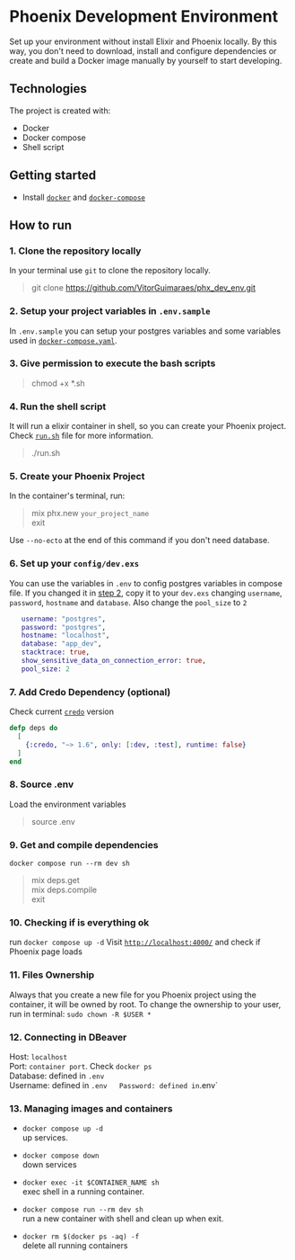# Phoenix Development Environment

Set up your environment without install Elixir and Phoenix locally.
By this way, you don't need to download, install and configure dependencies or create and build a Docker image manually by yourself to start developing.

## Technologies

The project is created with:

- Docker
- Docker compose
- Shell script

## Getting started

- Install [`docker`](https://docs.docker.com/engine/install/) and [`docker-compose`](https://docs.docker.com/compose/install/)

## How to run

### 1. Clone the repository locally  

In your terminal use `git` to clone the repository locally.
> git clone <https://github.com/VitorGuimaraes/phx_dev_env.git>

### 2. Setup your project variables in `.env.sample`

In `.env.sample` you can setup your postgres variables and some variables used in [`docker-compose.yaml`](https://github.com/VitorGuimaraes/phx_dev_env/blob/master/docker-compose.yaml).

### 3. Give permission to execute the bash scripts

> chmod +x *.sh

### 4. Run the shell script

It will run a elixir container in shell, so you can create your Phoenix project.  
Check [`run.sh`](https://github.com/VitorGuimaraes/phx_dev_env/blob/master/run.sh) file for more information.  
> ./run.sh

### 5. Create your Phoenix Project

In the container's terminal, run:
> mix phx.new `your_project_name`  
> exit

Use `--no-ecto` at the end of this command if you don't need database.

### 6. Set up your `config/dev.exs`

You can use the variables in `.env` to config postgres variables in compose file. If you changed it in [step 2](#2-setup-your-project-variables-in-envsample), copy it to your `dev.exs` changing `username`, `password`, `hostname` and `database`. Also change the `pool_size` to `2`

```elixir
   username: "postgres",
   password: "postgres",
   hostname: "localhost",
   database: "app_dev",
   stacktrace: true,
   show_sensitive_data_on_connection_error: true,
   pool_size: 2 
```

### 7. Add Credo Dependency (optional)

Check current [`credo`](https://github.com/rrrene/credo) version

```elixir
defp deps do
  [
    {:credo, "~> 1.6", only: [:dev, :test], runtime: false}
  ]
end
```

### 8. Source .env

Load the environment variables  
> source .env

### 9. Get and compile dependencies

`docker compose run --rm dev sh`
> mix deps.get  
> mix deps.compile  
> exit

### 10. Checking if is everything ok

run `docker compose up -d`
Visit [`http://localhost:4000/`](http://localhost:4000/) and check if Phoenix page loads  

### 11. Files Ownership

Always that you create a new file for you Phoenix project using the container, it will be owned by root.
To change the ownership to your user, run in terminal: `sudo chown -R $USER *`  

### 12. Connecting in DBeaver

Host: `localhost`  
Port: `container port`. Check `docker ps`  
Database: defined in `.env`  
Username: defined in `.env  
Password: defined in`.env`  

### 13. Managing images and containers

- `docker compose up -d`  
   up services.

- `docker compose down`  
   down services

- `docker exec -it $CONTAINER_NAME sh`  
   exec shell in a running container.

- `docker compose run --rm dev sh`  
   run a new container with shell and clean up when exit.

- `docker rm $(docker ps -aq) -f`  
   delete all running containers
